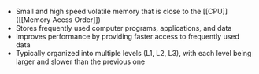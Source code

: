 - Small and high speed volatile memory that is close to the [[CPU]] ([[Memory Acess Order]])
- Stores frequently used computer programs, applications, and data
- Improves performance by providing faster access to frequently used data
- Typically organized into multiple levels (L1, L2, L3), with each level being larger and slower than the previous one